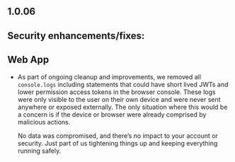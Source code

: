 ## 1.0.06

## Security enhancements/fixes:

## Web App

* As part of ongoing cleanup and improvements, we removed all `console.logs` including statements that could have short lived JWTs and lower permission access tokens in the browser console. These logs were only visible to the user on their own device and were never sent anywhere or exposed externally. The only situation where this would be a concern is if the device or browser were already comprised by malicious actions.

  No data was compromised, and there’s no impact to your account or security. Just part of us tightening things up and keeping everything running safely.
